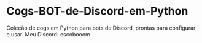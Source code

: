 # Cogs-BOT-de-Discord-em-Python
Coleção de cogs em Python para bots de Discord, prontas para configurar e usar. Meu Discord: escobooom
